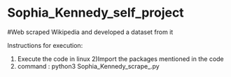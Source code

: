 # Sophia_Kennedy_self_project
#Web scraped Wikipedia and developed a dataset from it

Instructions for execution:
1) Execute the code in linux
2)Import the packages mentioned in the code
3) command : python3 Sophia_Kennedy_scrape_.py
